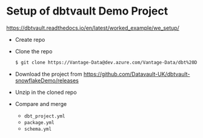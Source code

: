 # Setup of dbtvault Demo Project

https://dbtvault.readthedocs.io/en/latest/worked_example/we_setup/

* Create repo

* Clone the repo
  ```bash
  $ git clone https://Vantage-Data@dev.azure.com/Vantage-Data/dbt%20Demos/_git/dbtvault-vanilla-5.2
  ```

* Download the project from https://github.com/Datavault-UK/dbtvault-snowflakeDemo/releases

* Unzip in the cloned repo

* Compare and merge 

  * `dbt_project.yml`
  * `package.yml`
  * `schema.yml`

